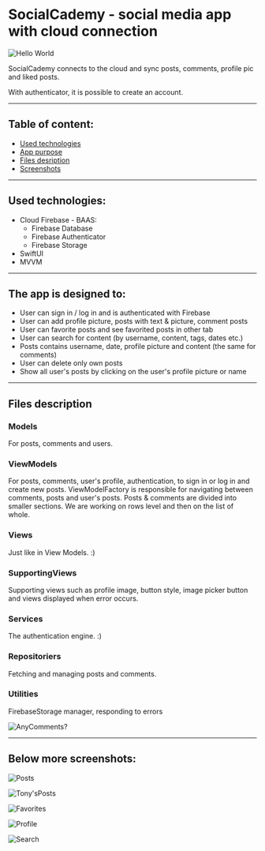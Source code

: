 # SocialCademy - social media app with cloud connection
![Hello World](https://github.com/MrGerlach/Content/blob/main/SocialCademy/HelloWorld.png?raw=true)

SocialCademy connects to the cloud and sync posts, comments, profile pic and liked posts. 

With authenticator, it is possible to create an account. 

---

## Table of content:
- [Used technologies](#used-technologies)
- [App purpose](#the-app-is-designed-to)
- [Files desription](#files-description)
- [Screenshots](#below-more-screenshots)

---

## Used technologies:
- Cloud Firebase - BAAS:
    - Firebase Database
    - Firebase Authenticator
    - Firebase Storage
- SwiftUI
- MVVM

---

## The app is designed to:
- User can sign in / log in and is authenticated with Firebase
- User can add profile picture, posts with text & picture, comment posts
- User can favorite posts and see favorited posts in other tab
- User can search for content (by username, content, tags, dates etc.)
- Posts contains username, date, profile picture and content (the same for comments)
- User can delete only own posts
- Show all user's posts by clicking on the user's profile picture or name

---

## Files description 

### **Models**
For posts, comments and users.


### **ViewModels**
For posts, comments, user's profile, authentication, to sign in or log in and create new posts.
ViewModelFactory is responsible for navigating between comments, posts and user's posts.
Posts & comments are divided into smaller sections. We are working on rows level and then on the list of whole.


### **Views**
Just like in View Models. :)


### **SupportingViews**
Supporting views such as profile image, button style, image picker button and views displayed when error occurs.


### **Services**
The authentication engine. :)


### **Repositoriers**
Fetching and managing posts and comments.


### **Utilities**
FirebaseStorage manager, responding to errors 


![AnyComments?](https://github.com/MrGerlach/Content/blob/main/SocialCademy/AnyComments.png?raw=true)

---

## Below more screenshots: 

![Posts](https://github.com/MrGerlach/Content/blob/main/SocialCademy/Posts.png?raw=true)


![Tony'sPosts](https://github.com/MrGerlach/Content/blob/main/SocialCademy/TonysPosts.png?raw=true)


![Favorites](https://github.com/MrGerlach/Content/blob/main/SocialCademy/Favorites.png?raw=true)


![Profile](https://github.com/MrGerlach/Content/blob/main/SocialCademy/ProfilePic.png?raw=true)


![Search](https://github.com/MrGerlach/Content/blob/main/SocialCademy/SearchTor.png?raw=true)
